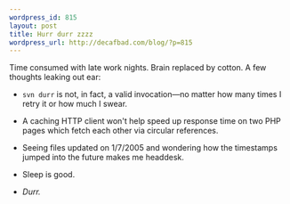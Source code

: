 ```yaml
--- 
wordpress_id: 815
layout: post
title: Hurr durr zzzz
wordpress_url: http://decafbad.com/blog/?p=815
---
```

Time consumed with late work nights.  Brain replaced by cotton.  A few thoughts leaking out ear:

* `svn durr` is not, in fact, a valid invocation—no matter how many times I retry it or how much I swear.

* A caching HTTP client won't help speed up response time on two PHP pages which fetch each other via circular references.

* Seeing files updated on 1/7/2005 and wondering how the timestamps jumped into the future makes me headdesk.

* Sleep is good.

* *Durr.*
